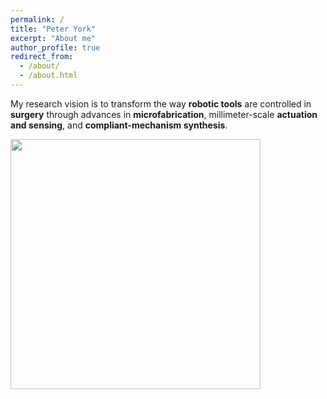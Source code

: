 ```yaml
---
permalink: /
title: "Peter York"
excerpt: "About me"
author_profile: true
redirect_from:
  - /about/
  - /about.html
---
```


My research vision is to transform the way **robotic tools** are controlled in **surgery** through advances in **microfabrication**, millimeter-scale **actuation and sensing**, and **compliant-mechanism synthesis**.

<img src="http://peter-york.github.io/images/Cartoon.PNG" width="400">

